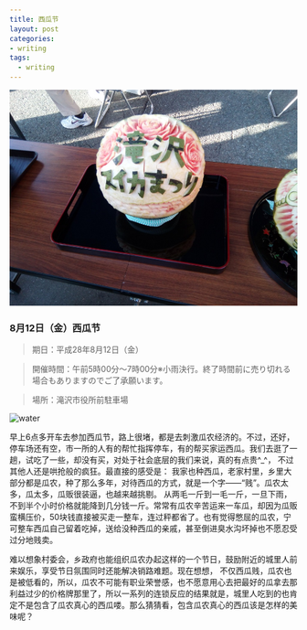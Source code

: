 ```yaml
---
title: 西瓜节
layout: post
categories:
- writing
tags:
  - writing
---
```


![watermelen](/media/files/2016/09/watermelen.jpg)

### 8月12日（金）西瓜节

>期日：平成28年8月12日（金）

>開催時間：午前5時00分～7時00分※小雨決行。終了時間前に売り切れる場合もありますのでご了承願います。

>場所：滝沢市役所前駐車場

![water](http://www.city.takizawa.iwate.jp/var/rev0/0056/9082/001_R.jpg)

早上6点多开车去参加西瓜节，路上很堵，都是去刺激瓜农经济的。不过，还好，停车场还有空，市一所的人有的帮忙指挥停车，有的帮买家运西瓜。我们去逛了一趟，试吃了一些，却没有买，对处于社会底层的我们来说，真的有点贵^_^， 不过其他人还是哄抢般的疯狂。最直接的感受是： 我家也种西瓜，老家村里，乡里大部分都是瓜农，种了那么多年，对待西瓜的方式，就是一个字——“贱”。瓜农太多，瓜太多，瓜贩很装逼，也越来越挑剔。 从两毛一斤到一毛一斤，一旦下雨，不到半个小时价格就能降到几分钱一斤。常常有瓜农辛苦运来一车瓜，却因为瓜贩蛮横压价，50块钱直接被买走一整车，连过秤都省了。也有觉得憋屈的瓜农，宁可整车西瓜自己留着吃掉，送给没种西瓜的亲戚，甚至倒进臭水沟坏掉也不愿忍受过分地贱卖。

难以想象村委会，乡政府也能组织瓜农办起这样的一个节日，鼓励附近的城里人前来娱乐，享受节日氛围同时还能解决销路难题。现在想想， 不仅西瓜贱，瓜农也是被低看的，所以，瓜农不可能有职业荣誉感，也不愿意用心去把最好的瓜拿去那利益过少的价格牌那里了，所以一系列的连锁反应的结果就是，城里人吃到的也肯定不是包含了瓜农真心的西瓜喽。那么猜猜看，包含瓜农真心的西瓜该是怎样的美味呢？

